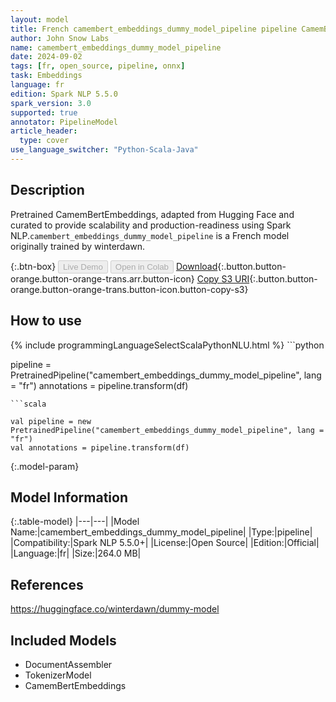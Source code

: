 ```yaml
---
layout: model
title: French camembert_embeddings_dummy_model_pipeline pipeline CamemBertEmbeddings from winterdawn
author: John Snow Labs
name: camembert_embeddings_dummy_model_pipeline
date: 2024-09-02
tags: [fr, open_source, pipeline, onnx]
task: Embeddings
language: fr
edition: Spark NLP 5.5.0
spark_version: 3.0
supported: true
annotator: PipelineModel
article_header:
  type: cover
use_language_switcher: "Python-Scala-Java"
---
```


## Description

Pretrained CamemBertEmbeddings, adapted from Hugging Face and curated to provide scalability and production-readiness using Spark NLP.`camembert_embeddings_dummy_model_pipeline` is a French model originally trained by winterdawn.

{:.btn-box}
<button class="button button-orange" disabled>Live Demo</button>
<button class="button button-orange" disabled>Open in Colab</button>
[Download](https://s3.amazonaws.com/auxdata.johnsnowlabs.com/public/models/camembert_embeddings_dummy_model_pipeline_fr_5.5.0_3.0_1725296780101.zip){:.button.button-orange.button-orange-trans.arr.button-icon}
[Copy S3 URI](s3://auxdata.johnsnowlabs.com/public/models/camembert_embeddings_dummy_model_pipeline_fr_5.5.0_3.0_1725296780101.zip){:.button.button-orange.button-orange-trans.button-icon.button-copy-s3}

## How to use



<div class="tabs-box" markdown="1">
{% include programmingLanguageSelectScalaPythonNLU.html %}
```python

pipeline = PretrainedPipeline("camembert_embeddings_dummy_model_pipeline", lang = "fr")
annotations =  pipeline.transform(df)   

```
```scala

val pipeline = new PretrainedPipeline("camembert_embeddings_dummy_model_pipeline", lang = "fr")
val annotations = pipeline.transform(df)

```
</div>

{:.model-param}
## Model Information

{:.table-model}
|---|---|
|Model Name:|camembert_embeddings_dummy_model_pipeline|
|Type:|pipeline|
|Compatibility:|Spark NLP 5.5.0+|
|License:|Open Source|
|Edition:|Official|
|Language:|fr|
|Size:|264.0 MB|

## References

https://huggingface.co/winterdawn/dummy-model

## Included Models

- DocumentAssembler
- TokenizerModel
- CamemBertEmbeddings
